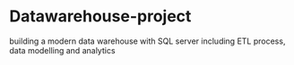 # Datawarehouse-project
building a modern data warehouse with SQL server including ETL process, data modelling and analytics
